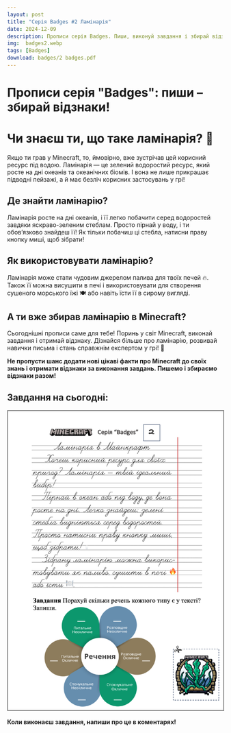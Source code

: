 ```yaml
---
layout: post
title: "Серія Badges #2 Ламінарія"
date: 2024-12-09
description: Прописи серія Badges. Пиши, виконуй завдання і збирай відзнаки, відкриваючи цікаві факти про Minecraft! 
img:  badges2.webp
tags: [Badges]
download: badges/2 badges.pdf
---
```




# Прописи серія "Badges": пиши – збирай відзнаки!

# Чи знаєш ти, що таке ламінарія? 🌊

Якщо ти грав у Minecraft, то, ймовірно, вже зустрічав цей корисний ресурс під водою. Ламінарія — це зелений водоростий ресурс, який росте на дні океанів та океанічних біомів. І вона не лише прикрашає підводні пейзажі, а й має безліч корисних застосувань у грі!

## Де знайти ламінарію?  
Ламінарія росте на дні океанів, і її легко побачити серед водоростей завдяки яскраво-зеленим стеблам. Просто пірнай у воду, і ти обов’язково знайдеш її! Як тільки побачиш ці стебла, натисни праву кнопку миші, щоб зібрати!

## Як використовувати ламінарію?  
Ламінарія може стати чудовим джерелом палива для твоїх печей 🔥. Також її можна висушити в печі і використовувати для створення сушеного морського їжі 🍽 або навіть їсти її в сирому вигляді.

## А ти вже збирав ламінарію в Minecraft?  
Сьогоднішні прописи саме для тебе! Поринь у світ Minecraft, виконай завдання і отримай відзнаку. Дізнайся більше про ламінарію, розвивай навички письма і стань справжнім експертом у грі! 🏅

**Не пропусти шанс додати нові цікаві факти про Minecraft до своїх знань і отримати відзнаки за виконання завдань. Пишемо і збираємо відзнаки разом!** ️

## Завдання на сьогодні:
<img src= "/assets/img/badges2full.png" alt="Прописи №2 Завдання" style="border: 2px solid grey;">

**Коли виконаєш завдання, напиши про це в коментарях!**  
